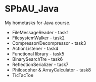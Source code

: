 SPbAU_Java
==========

My hometasks for Java course.

* FileMessageReader - task1
* FilesystemWalker - task2
* Compressor/Decompressor - task3
* ActionListener - task4
* Functional library - task5
* BinarySearchTre - task6
* ReflectionSerializer - task7
* Philosopher & ArrayCalculator - task8
* TicTacToe
